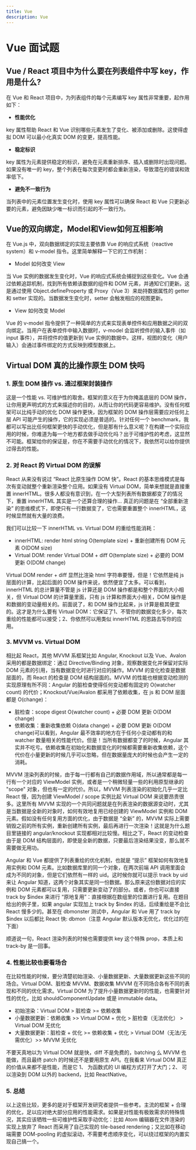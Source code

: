 ```yaml
---
title: Vue
description: Vue
---
```


# Vue 面试题

## Vue / React 项目中为什么要在列表组件中写 key，作用是什么?

在 Vue 和 React 项目中，为列表组件的每个元素编写 key 属性非常重要，起作用如下：

* **性能优化**

key 属性帮助 React 和 Vue 识别哪些元素发生了变化、被添加或删除。这使得虚拟 DOM 可以最小化真实 DOM 的变更，提高性能。

* **稳定标识**

key 属性为元素提供稳定的标识，避免在元素重新排序、插入或删除时出现问题。如果没有唯一的 key，整个列表在每次变更时都会重新渲染，导致潜在的错误和效率低下。

* **避免不一致行为**

当列表中的元素位置发生变化时，使用 key 属性可以确保 React 和 Vue 只更新必要的元素，避免因缺少唯一标识而引起的不一致行为。

## Vue的双向绑定，Model和View如何互相影响

在 Vue.js 中，双向数据绑定的实现主要依靠 Vue 的响应式系统（reactive system）和 v-model 指令。这里简单解释一下它的工作机制：

* Model 如何改变 View

当 Vue 实例的数据发生变化时，Vue 的响应式系统会捕捉到这些变化。Vue 会通过依赖追踪机制，找到所有依赖该数据的组件和 DOM 元素，并通知它们更新。这是通过使用 Object.defineProperty 或 Proxy（Vue 3）来劫持数据属性的 getter 和 setter 实现的。当数据发生变化时，setter 会触发相应的视图更新。

* View 如何改变 Model

Vue 的 v-model 指令提供了一种简单的方式来实现表单控件和应用数据之间的双向绑定。当用户在表单控件中输入数据时，v-model 会监听控件的输入事件（如 input 事件），并将控件的值更新到 Vue 实例的数据中。这样，视图的变化（用户输入）会通过事件绑定的方式反映到模型数据上。

## Virtual DOM 真的比操作原生 DOM 快吗

### 1. 原生 DOM 操作 vs. 通过框架封装操作

这是一个性能 vs. 可维护性的取舍。框架的意义在于为你掩盖底层的 DOM 操作，让你用更声明式的方式来描述你的目的，从而让你的代码更容易维护。没有任何框架可以比纯手动的优化 DOM 操作更快，因为框架的 DOM 操作层需要应对任何上层 API 可能产生的操作，它的实现必须是普适的。针对任何一个 benchmark，我都可以写出比任何框架更快的手动优化，但是那有什么意义呢？在构建一个实际应用的时候，你难道为每一个地方都去做手动优化吗？出于可维护性的考虑，这显然不可能。框架给你的保证是，你在不需要手动优化的情况下，我依然可以给你提供过得去的性能。

### 2. 对 React 的 Virtual DOM 的误解

React 从来没有说过 “React 比原生操作 DOM 快”。React 的基本思维模式是每次有变动就整个重新渲染整个应用。如果没有 Virtual DOM，简单来想就是直接重置 innerHTML。很多人都没有意识到，在一个大型列表所有数据都变了的情况下，重置 innerHTML 其实是一个还算合理的操作... 真正的问题是在 “全部重新渲染” 的思维模式下，即使只有一行数据变了，它也需要重置整个 innerHTML，这时候显然就有大量的浪费。

我们可以比较一下 innerHTML vs. Virtual DOM 的重绘性能消耗：

* innerHTML: render html string O(template size) + 重新创建所有 DOM 元素 O(DOM size)
* Virtual DOM: render Virtual DOM + diff O(template size) + 必要的 DOM 更新 O(DOM change)

Virtual DOM render + diff 显然比渲染 html 字符串要慢，但是！它依然是纯 js 层面的计算，比起后面的 DOM 操作来说，依然便宜了太多。可以看到，innerHTML 的总计算量不管是 js 计算还是 DOM 操作都是和整个界面的大小相关，但 Virtual DOM 的计算量里面，只有 js 计算和界面大小相关，DOM 操作是和数据的变动量相关的。前面说了，和 DOM 操作比起来，js 计算是极其便宜的。这才是为什么要有 Virtual DOM：它保证了1、不管你的数据变化多少，每次重绘的性能都可以接受；2、你依然可以用类似 innerHTML 的思路去写你的应用。

### 3. MVVM vs. Virtual DOM

相比起 React，其他 MVVM 系框架比如 Angular, Knockout 以及 Vue、Avalon 采用的都是数据绑定：通过 Directive/Binding 对象，观察数据变化并保留对实际 DOM 元素的引用，当有数据变化时进行对应的操作。MVVM 的变化检查是数据层面的，而 React 的检查是 DOM 结构层面的。MVVM 的性能也根据变动检测的实现原理有所不同：Angular 的脏检查使得任何变动都有固定的
O(watcher count) 的代价；Knockout/Vue/Avalon 都采用了依赖收集，在 js 和 DOM 层面都是 O(change)：

* 脏检查：scope digest O(watcher count) + 必要 DOM 更新 O(DOM change)
* 依赖收集：重新收集依赖 O(data change) + 必要 DOM 更新 O(DOM change)可以看到，Angular 最不效率的地方在于任何小变动都有的和 watcher 数量相关的性能代价。但是！当所有数据都变了的时候，Angular 其实并不吃亏。依赖收集在初始化和数据变化的时候都需要重新收集依赖，这个代价在小量更新的时候几乎可以忽略，但在数据量庞大的时候也会产生一定的消耗。

MVVM 渲染列表的时候，由于每一行都有自己的数据作用域，所以通常都是每一行有一个对应的 ViewModel 实例，或者是一个稍微轻量一些的利用原型继承的 "scope" 对象，但也有一定的代价。所以，MVVM 列表渲染的初始化几乎一定比 React 慢，因为创建 ViewModel / scope 实例比起 Virtual DOM 来说要昂贵很多。这里所有 MVVM 实现的一个共同问题就是在列表渲染的数据源变动时，尤其是当数据是全新的对象时，如何有效地复用已经创建的 ViewModel 实例和 DOM 元素。假如没有任何复用方面的优化，由于数据是 “全新” 的，MVVM 实际上需要销毁之前的所有实例，重新创建所有实例，最后再进行一次渲染！这就是为什么题目里链接的 angular/knockout 实现都相对比较慢。相比之下，React 的变动检查由于是 DOM 结构层面的，即使是全新的数据，只要最后渲染结果没变，那么就不需要做无用功。

Angular 和 Vue 都提供了列表重绘的优化机制，也就是 “提示” 框架如何有效地复用实例和 DOM 元素。比如数据库里的同一个对象，在两次前端 API 调用里面会成为不同的对象，但是它们依然有一样的 uid。这时候你就可以提示 track by uid 来让 Angular 知道，这两个对象其实是同一份数据。那么原来这份数据对应的实例和 DOM 元素都可以复用，只需要更新变动了的部分。或者，你也可以直接 track by $index 来进行 “原地复用”：直接根据在数组里的位置进行复用。在题目给出的例子里，如果 angular 实现加上 track by $index 的话，后续重绘是不会比 React 慢多少的。甚至在 dbmonster 测试中，Angular 和 Vue 用了 track by $index 以后都比 React 快: dbmon（注意 Angular 默认版本无优化，优化过的在下面）

顺道说一句，React 渲染列表的时候也需要提供 key 这个特殊 prop，本质上和 track-by 是一回事。

### 4. 性能比较也要看场合

在比较性能的时候，要分清楚初始渲染、小量数据更新、大量数据更新这些不同的场合。Virtual DOM、脏检查 MVVM、数据收集 MVVM 在不同场合各有不同的表现和不同的优化需求。Virtual DOM 为了提升小量数据更新时的性能，也需要针对性的优化，比如 shouldComponentUpdate 或是 immutable data。

* 初始渲染：Virtual DOM > 脏检查 >= 依赖收集
* 小量数据更新：依赖收集 >> Virtual DOM + 优化 > 脏检查（无法优化） > Virtual DOM 无优化
* 大量数据更新：脏检查 + 优化 >= 依赖收集 + 优化 > Virtual DOM（无法/无需优化）>> MVVM 无优化

不要天真地以为 Virtual DOM 就是快，diff 不是免费的，batching 么 MVVM 也能做，而且最终 patch 的时候还不是要用原生 API。在我看来 Virtual DOM 真正的价值从来都不是性能，而是它 1、 为函数式的 UI 编程方式打开了大门；2、 可以渲染到 DOM 以外的 backend，比如 ReactNative。

### 5. 总结

以上这些比较，更多的是对于框架开发研究者提供一些参考。主流的框架 + 合理的优化，足以应对绝大部分应用的性能需求。如果是对性能有极致需求的特殊情况，其实应该牺牲一些可维护性采取手动优化：比如 Atom 编辑器在文件渲染的实现上放弃了 React 而采用了自己实现的 tile-based rendering；又比如在移动端需要 DOM-pooling 的虚拟滚动，不需要考虑顺序变化，可以绕过框架的内置实现自己搞一个。
